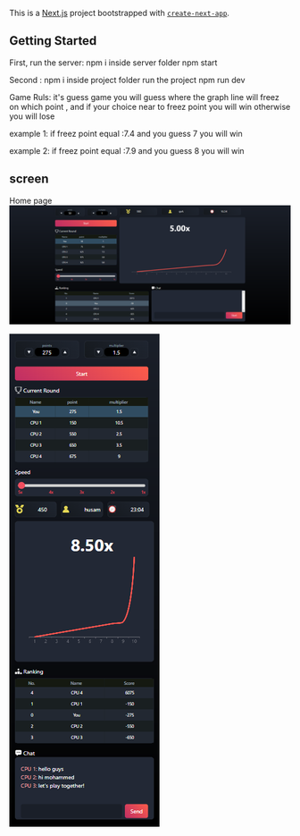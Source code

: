 This is a [Next.js](https://nextjs.org/) project bootstrapped with [`create-next-app`](https://github.com/vercel/next.js/tree/canary/packages/create-next-app).

## Getting Started

First, run the server:
npm i inside server folder 
npm start 

Second :
npm i inside project folder 
run the project npm run dev 

Game Ruls: it's guess game you will guess where the graph line will freez on which point , and if your choice near to freez point you will win otherwise you will lose 

example 1: if freez point equal :7.4 and you guess 7 you will win 

example 2: if freez point equal :7.9 and you guess 8 you will win 
## screen 
Home page
![Home Page Screenshot](https://raw.githubusercontent.com/MhHusam/GuessGame/main/screen/home.png)

![Home Page Screenshot](https://raw.githubusercontent.com/MhHusam/GuessGame/main/screen/homemobile.png)
 
 
 
